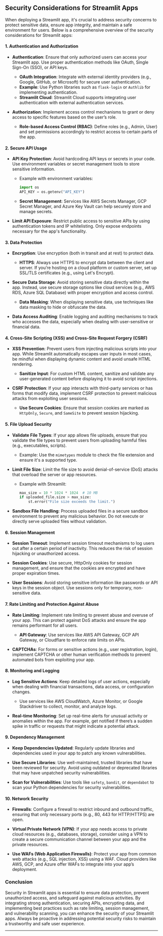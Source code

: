 ## Security Considerations for Streamlit Apps

When deploying a Streamlit app, it's crucial to address security concerns to protect sensitive data, ensure app integrity, and maintain a safe environment for users. Below is a comprehensive overview of the security considerations for Streamlit apps:

#### **1. Authentication and Authorization**

- **Authentication**: Ensure that only authorized users can access your Streamlit app. Use proper authentication methods like OAuth, Single Sign-On (SSO), or API keys.
  - **OAuth Integration**: Integrate with external identity providers (e.g., Google, GitHub, or Microsoft) for secure user authentication.
  - **Example**: Use Python libraries such as `flask-login` or `Authlib` for implementing authentication.
  - **Streamlit Cloud**: Streamlit Cloud supports integrating user authentication with external authentication services.

- **Authorization**: Implement access control mechanisms to grant or deny access to specific features based on the user’s role.
  - **Role-based Access Control (RBAC)**: Define roles (e.g., Admin, User) and set permissions accordingly to restrict access to certain parts of the app.

#### **2. Secure API Usage**

- **API Key Protection**: Avoid hardcoding API keys or secrets in your code. Use environment variables or secret management tools to store sensitive information.
  - Example with environment variables:
    ```python
    import os
    API_KEY = os.getenv("API_KEY")
    ```
  - **Secret Management**: Services like AWS Secrets Manager, GCP Secret Manager, and Azure Key Vault can help securely store and manage secrets.

- **Limit API Exposure**: Restrict public access to sensitive APIs by using authentication tokens and IP whitelisting. Only expose endpoints necessary for the app's functionality.

#### **3. Data Protection**

- **Encryption**: Use encryption (both in transit and at rest) to protect data.
  - **HTTPS**: Always use HTTPS to encrypt data between the client and server. If you’re hosting on a cloud platform or custom server, set up SSL/TLS certificates (e.g., using Let's Encrypt).
  
- **Secure Data Storage**: Avoid storing sensitive data directly within the app. Instead, use secure storage options like cloud services (e.g., AWS RDS, Azure SQL Database) with proper encryption and access control.
  - **Data Masking**: When displaying sensitive data, use techniques like data masking to hide or obfuscate the data.
  
- **Data Access Auditing**: Enable logging and auditing mechanisms to track who accesses the data, especially when dealing with user-sensitive or financial data.

#### **4. Cross-Site Scripting (XSS) and Cross-Site Request Forgery (CSRF)**

- **XSS Prevention**: Prevent users from injecting malicious scripts into your app. While Streamlit automatically escapes user inputs in most cases, be mindful when displaying dynamic content and avoid unsafe HTML rendering.
  - **Sanitize Input**: For custom HTML content, sanitize and validate any user-generated content before displaying it to avoid script injections.

- **CSRF Protection**: If your app interacts with third-party services or has forms that modify data, implement CSRF protection to prevent malicious attacks from exploiting user sessions.
  - **Use Secure Cookies**: Ensure that session cookies are marked as `HttpOnly`, `Secure`, and `SameSite` to prevent session hijacking.

#### **5. File Upload Security**

- **Validate File Types**: If your app allows file uploads, ensure that you validate the file types to prevent users from uploading harmful files (e.g., executables, scripts).
  - Example: Use the `mimetypes` module to check the file extension and ensure it's a supported type.

- **Limit File Size**: Limit the file size to avoid denial-of-service (DoS) attacks that overload the server or app resources.
  - Example with Streamlit:
    ```python
    max_size = 10 * 1024 * 1024  # 10 MB
    if uploaded_file.size > max_size:
        st.error("File size exceeds the limit.")
    ```

- **Sandbox File Handling**: Process uploaded files in a secure sandbox environment to prevent any malicious behavior. Do not execute or directly serve uploaded files without validation.

#### **6. Session Management**

- **Session Timeout**: Implement session timeout mechanisms to log users out after a certain period of inactivity. This reduces the risk of session hijacking or unauthorized access.
  
- **Session Cookies**: Use secure, HttpOnly cookies for session management, and ensure that the cookies are encrypted and have proper expiration times.
  
- **User Sessions**: Avoid storing sensitive information like passwords or API keys in the session object. Use sessions only for temporary, non-sensitive data.

#### **7. Rate Limiting and Protection Against Abuse**

- **Rate Limiting**: Implement rate limiting to prevent abuse and overuse of your app. This can protect against DoS attacks and ensure the app remains performant for all users.
  - **API Gateway**: Use services like AWS API Gateway, GCP API Gateway, or Cloudflare to enforce rate limits on APIs.

- **CAPTCHAs**: For forms or sensitive actions (e.g., user registration, login), implement CAPTCHA or other human verification methods to prevent automated bots from exploiting your app.

#### **8. Monitoring and Logging**

- **Log Sensitive Actions**: Keep detailed logs of user actions, especially when dealing with financial transactions, data access, or configuration changes.
  - Use services like AWS CloudWatch, Azure Monitor, or Google Stackdriver to collect, monitor, and analyze logs.
  
- **Real-time Monitoring**: Set up real-time alerts for unusual activity or anomalies within the app. For example, get notified if there’s a sudden spike in traffic or requests that might indicate a potential attack.

#### **9. Dependency Management**

- **Keep Dependencies Updated**: Regularly update libraries and dependencies used in your app to patch any known vulnerabilities.
  
- **Use Secure Libraries**: Use well-maintained, trusted libraries that have been reviewed for security. Avoid using outdated or deprecated libraries that may have unpatched security vulnerabilities.

- **Scan for Vulnerabilities**: Use tools like `safety`, `bandit`, or `dependabot` to scan your Python dependencies for security vulnerabilities.

#### **10. Network Security**

- **Firewalls**: Configure a firewall to restrict inbound and outbound traffic, ensuring that only necessary ports (e.g., 80, 443 for HTTP/HTTPS) are open.
  
- **Virtual Private Network (VPN)**: If your app needs access to private cloud resources (e.g., databases, storage), consider using a VPN to create a secure communication channel between your app and the private resources.

- **Use WAFs (Web Application Firewalls)**: Protect your app from common web attacks (e.g., SQL injection, XSS) using a WAF. Cloud providers like AWS, GCP, and Azure offer WAFs to integrate into your app’s deployment.

### **Conclusion**

Security in Streamlit apps is essential to ensure data protection, prevent unauthorized access, and safeguard against malicious activities. By integrating strong authentication, securing APIs, encrypting data, and implementing best practices such as rate limiting, session management, and vulnerability scanning, you can enhance the security of your Streamlit apps. Always be proactive in addressing potential security risks to maintain a trustworthy and safe user experience.

---